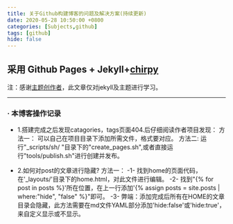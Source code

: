 ```yaml
---
title: 关于Github构建博客的问题及解决方案(持续更新)
date: 2020-05-28 10:50:00 +0800
categories: [Subjects,github]
tags: [github]
hide: false
---
```


##  采用 Github Pages + Jekyll+[chirpy](https://chirpy.cotes.info/posts/write-a-new-post/)
注：感谢[主题创作者](https://github.com/cotes2020/jekyll-theme-chirpy)，此文章仅对jekyll及主题进行学习。

---
### · 本博客操作记录
- 1.搭建完成之后发现catagories，tags页面404.后仔细阅读作者项目发现：
    方法一： 可以自己在项目目录下添加所需文件，格式要对应。
    方法二:  运行"_scripts/sh/ "目录下的"create_pages.sh",或者直接运行"tools/publish.sh"进行创建并发布。
    
- 2.如何对post的文章进行隐藏?
    方法一：
            -1- 找到home的页面代码，在'_layouts/'目录下的home.html，对此文件进行编辑。
            -2- 找到"{% for post in posts %}'所在位置，在上一行添加'{% assign posts = site.posts | where:"hide", "false" %}"即可。
            -3- 弊端：添加完成后所有在HOME的文章目录会隐藏，此方法需要在md文件YAML部分添加'hide:false'或'hide:true'，来自定义显示或不显示。
